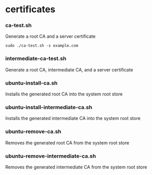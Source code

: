 # certificates

### ca-test.sh

Generate a root CA and a server certificate

```
sudo ./ca-test.sh -s example.com
```

### intermediate-ca-test.sh

Generate a root CA, intermediate CA, and a server certificate

### ubuntu-install-ca.sh

Installs the generated root CA into the system root store

### ubuntu-install-intermediate-ca.sh

Installs the generated intermediate CA into the system root store

### ubuntu-remove-ca.sh

Removes the generated root CA from the system root store

### ubuntu-remove-intermediate-ca.sh

Removes the generated intermediate CA from the system root store
